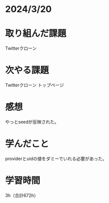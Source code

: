 # 2024/3/20
# 取り組んだ課題
Twitterクローン

# 次やる課題
Twitterクローン トップページ

# 感想
やっとseedが反映された。

# 学んだこと
providerとuidの値をダミーでいれる必要があった。

# 学習時間
3h（合計672h）
